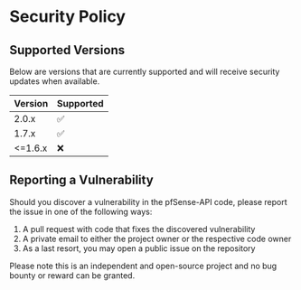 # Security Policy

## Supported Versions

Below are versions that are currently supported and will receive security updates when available.

| Version | Supported          |
|---------| ------------------ |
| 2.0.x   | :white_check_mark: |
| 1.7.x   | :white_check_mark: |
| <=1.6.x | :x:                |

## Reporting a Vulnerability

Should you discover a vulnerability in the pfSense-API code, please report the issue in one of the following ways:

1. A pull request with code that fixes the discovered vulnerability
2. A private email to either the project owner or the respective code owner
3. As a last resort, you may open a public issue on the repository

Please note this is an independent and open-source project and no bug bounty or reward can be granted.
